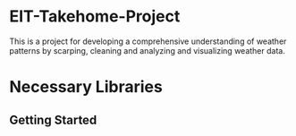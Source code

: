 # EIT-Takehome-Project
This is a project for developing a comprehensive understanding of weather patterns by scarping, cleaning and analyzing and visualizing weather data.

# Necessary Libraries
## Getting Started
